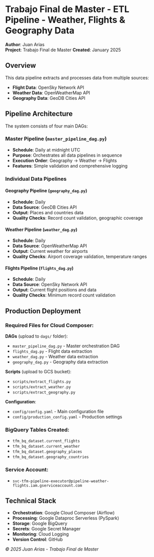 # Trabajo Final de Master - ETL Pipeline - Weather, Flights & Geography Data

**Author**: Juan Arias  
**Project**: Trabajo Final de Master
**Created**: January 2025

## Overview

This data pipeline extracts and processes data from multiple sources:
- **Flight Data**: OpenSky Network API
- **Weather Data**: OpenWeatherMap API  
- **Geography Data**: GeoDB Cities API

## Pipeline Architecture

The system consists of four main DAGs:

### Master Pipeline (`master_pipeline_dag.py`)
- **Schedule**: Daily at midnight UTC
- **Purpose**: Orchestrates all data pipelines in sequence
- **Execution Order**: Geography → Weather → Flights
- **Features**: Simple validation and comprehensive logging

### Individual Data Pipelines

#### Geography Pipeline (`geography_dag.py`)
- **Schedule**: Daily
- **Data Source**: GeoDB Cities API
- **Output**: Places and countries data
- **Quality Checks**: Record count validation, geographic coverage

#### Weather Pipeline (`weather_dag.py`)
- **Schedule**: Daily
- **Data Source**: OpenWeatherMap API
- **Output**: Current weather for airports
- **Quality Checks**: Airport coverage validation, temperature ranges

#### Flights Pipeline (`flights_dag.py`)
- **Schedule**: Daily
- **Data Source**: OpenSky Network API
- **Output**: Current flight positions and data
- **Quality Checks**: Minimum record count validation

## Production Deployment

### Required Files for Cloud Composer:

**DAGs** (upload to `dags/` folder):
- `master_pipeline_dag.py` - Master orchestration DAG
- `flights_dag.py` - Flight data extraction
- `weather_dag.py` - Weather data extraction  
- `geography_dag.py` - Geography data extraction

**Scripts** (upload to GCS bucket):
- `scripts/extract_flights.py`
- `scripts/extract_weather.py`
- `scripts/extract_geography.py`

**Configuration**:
- `config/config.yaml` - Main configuration file
- `config/production_config.yaml` - Production settings

### BigQuery Tables Created:
- `tfm_bq_dataset.current_flights`
- `tfm_bq_dataset.current_weather` 
- `tfm_bq_dataset.geography_places`
- `tfm_bq_dataset.geography_countries`

### Service Account:
- `svc-tfm-pipeline-executor@pipeline-weather-flights.iam.gserviceaccount.com`

## Technical Stack

- **Orchestration**: Google Cloud Composer (Airflow)
- **Processing**: Google Dataproc Serverless (PySpark)
- **Storage**: Google BigQuery
- **Secrets**: Google Secret Manager
- **Monitoring**: Cloud Logging
- **Version Control**: GitHub

*© 2025 Juan Arias - Trabajo Final de Master*